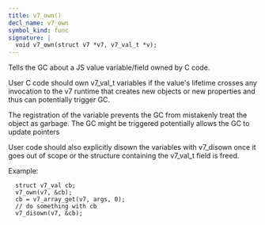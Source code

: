```yaml
---
title: v7_own()
decl_name: v7_own
symbol_kind: func
signature: |
  void v7_own(struct v7 *v7, v7_val_t *v);
---
```


Tells the GC about a JS value variable/field owned
by C code.

User C code should own v7_val_t variables
if the value's lifetime crosses any invocation
to the v7 runtime that creates new objects or new
properties and thus can potentially trigger GC.

The registration of the variable prevents the GC from mistakenly treat
the object as garbage. The GC might be triggered potentially
allows the GC to update pointers

User code should also explicitly disown the variables with v7_disown once
it goes out of scope or the structure containing the v7_val_t field is freed.

Example:

 ```
   struct v7_val cb;
   v7_own(v7, &cb);
   cb = v7_array_get(v7, args, 0);
   // do something with cb
   v7_disown(v7, &cb);
 ``` 

